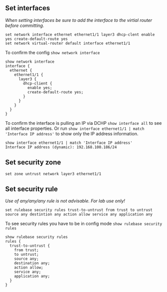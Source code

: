 ## Set interfaces
*When setting interfaces be sure to add the interface to the virtial router before committing.*

``` 
set network interface ethernet ethernet1/1 layer3 dhcp-clent enable yes create-default-route yes
set network virtual-router default interface ethernet1/1 
```
To confirm the config `show network interface`
```
show network interface 
interface {
  ethernet {
    ethernet1/1 {
      layer3 {
        dhcp-client {
          enable yes;
          create-default-route yes;
        }
      }
    }
  }
}
```
To confirm the interface is pulling an IP via DCHP `show interface all` to see all interface properties. Or run `show interface ethernet1/1 | match 'Interface IP address'` to show only the IP address information.
```
show interface ethernet1/1 | match 'Interface IP address'
Interface IP address (dynamic): 192.168.100.186/24
```
## Set security zone
```
set zone untrust network layer3 ethernet1/1
```
  
## Set security rule
*Use of any/any/any rule is not advisable. For lab use only!*
```
set rulebase security rules trust-to-untrust from trust to untrust source any destintion any action allow service any application any
```
To see security rules you have to be in config mode
`show rulebase security rules`
```
show rulebase security rules 
rules {
  trust-to-untrust {
    from trust;
    to untrust;
    source any;
    destination any;
    action allow;
    service any;
    application any;
  }
}
```
